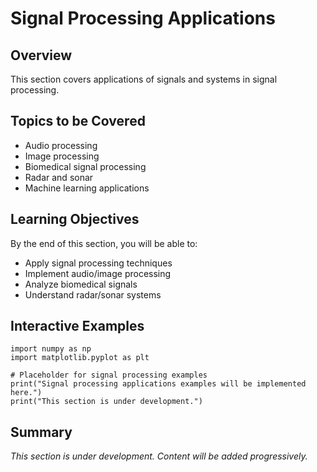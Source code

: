 # Signal Processing Applications

## Overview

This section covers applications of signals and systems in signal processing.

## Topics to be Covered

- Audio processing
- Image processing
- Biomedical signal processing
- Radar and sonar
- Machine learning applications

## Learning Objectives

By the end of this section, you will be able to:
- Apply signal processing techniques
- Implement audio/image processing
- Analyze biomedical signals
- Understand radar/sonar systems

## Interactive Examples

```{code-cell} python
import numpy as np
import matplotlib.pyplot as plt

# Placeholder for signal processing examples
print("Signal processing applications examples will be implemented here.")
print("This section is under development.")
```

## Summary

*This section is under development. Content will be added progressively.*
